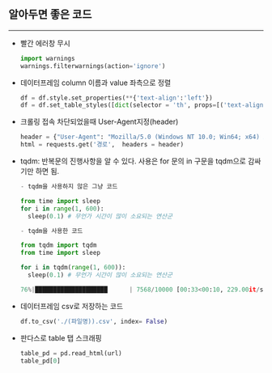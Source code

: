 ## 알아두면 좋은 코드
--------
  

- 빨간 에러창 무시
  ```python
  import warnings
  warnings.filterwarnings(action='ignore')
  ```

- 데이터프레임 column 이름과 value 좌측으로 정렬
  ```python
  df = df.style.set_properties(**{'text-align':'left'})
  df = df.set_table_styles([dict(selector = 'th', props=[('text-align', 'left')])]) 
  ```

- 크롤링 접속 차단되었을때 User-Agent지정(header) 
  ```python
  header = {"User-Agent": "Mozilla/5.0 (Windows NT 10.0; Win64; x64) AppleWebKit/537.36 (KHTML, like Gecko)"}
  html = requests.get('경로',  headers = header) 
  ```

- tqdm: 반복문의 진행사항을 알 수 있다. 
  사용은 for 문의 in 구문을 tqdm으로 감싸기만 하면 됨.
  ```python
  - tqdm을 사용하지 않은 그냥 코드

  from time import sleep
  for i in range(1, 600):
    sleep(0.1) # 무언가 시간이 많이 소요되는 연산군

  - tqdm을 사용한 코드

  from tqdm import tqdm
  from time import sleep
  
  for i in tqdm(range(1, 600)):
    sleep(0.1) # 무언가 시간이 많이 소요되는 연산군

  76%|████████████████████      | 7568/10000 [00:33<00:10, 229.00it/s]
  ```


- 데이터프레임 csv로 저장하는 코드
  ```python
  df.to_csv('./(파일명)).csv', index= False)
  ```

- 판다스로 table 탭 스크래핑
  ```python
  table_pd = pd.read_html(url)
  table_pd[0]
  ```


  
